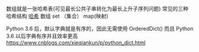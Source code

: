 数组就是一张哈希表(可见最长公共子串转化为最长上升子序列问题)
常见的三种哈希结构
[哈希](https://programmercarl.com/%E5%93%88%E5%B8%8C%E8%A1%A8%E7%90%86%E8%AE%BA%E5%9F%BA%E7%A1%80.html#%E5%B8%B8%E8%A7%81%E7%9A%84%E4%B8%89%E7%A7%8D%E5%93%88%E5%B8%8C%E7%BB%93%E6%9E%84)
数组
set （集合）
map(映射)

Python 3.6 后，默认字典就是有序的，因此无需使用 OrderedDict()
而且 Python 3.6 以后字典有序并且效率更高
https://www.cnblogs.com/xieqiankun/p/python_dict.html
